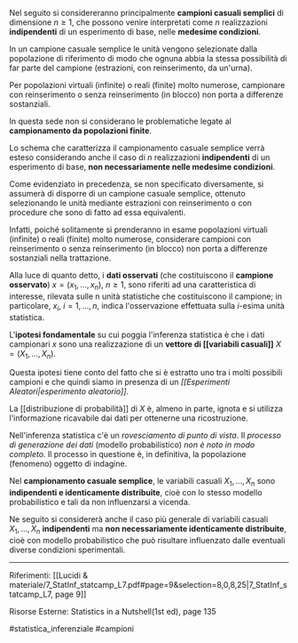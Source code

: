 Nel seguito si considereranno principalmente **campioni casuali semplici** di dimensione $n ≥ 1$, che possono venire interpretati come $n$ realizzazioni **indipendenti** di un esperimento di base, nelle **medesime condizioni**.

In un campione casuale semplice le unità vengono selezionate dalla popolazione di riferimento di modo che ognuna abbia la stessa possibilità di far parte del campione (estrazioni, con reinserimento, da un'urna). 

Per popolazioni virtuali (infinite) o reali (finite) molto numerose, campionare con reinserimento o senza reinserimento (in blocco) non porta a differenze sostanziali. 

In questa sede non si considerano le problematiche legate al **campionamento da popolazioni finite**. 

Lo schema che caratterizza il campionamento casuale semplice verrà esteso considerando anche il caso di $n$ realizzazioni **indipendenti** di un esperimento di base, **non necessariamente nelle medesime condizioni**.

Come evidenziato in precedenza, se non specificato diversamente, si assumerà di disporre di un campione casuale semplice, ottenuto selezionando le unità mediante estrazioni con reinserimento o con procedure che sono di fatto ad essa equivalenti.

Infatti, poiché solitamente si prenderanno in esame popolazioni virtuali (infinite) o reali (finite) molto numerose, considerare campioni con reinserimento o senza reinserimento (in blocco) non porta a differenze sostanziali nella trattazione.

Alla luce di quanto detto, i **dati osservati** (che costituiscono il **campione osservato**) $x = (x_1, . . . , x_n),\ n \ge 1$, sono riferiti ad una caratteristica di interesse, rilevata sulle n unità statistiche che costituiscono il campione; in particolare, $x_i,\ i = 1, . . . , n$, indica l'osservazione effettuata sulla $i$-esima unità statistica. 

L'**ipotesi fondamentale** su cui poggia l'inferenza statistica è che i dati campionari $x$ sono una realizzazione di un **vettore di [[variabili casuali]]** $X = (X_1, . . . , X_n)$.

Questa ipotesi tiene conto del fatto che si è estratto uno tra i molti possibili campioni e che quindi siamo in presenza di un *[[Esperimenti Aleatori|esperimento aleatorio]]*. 

La [[distribuzione di probabilità]] di $X$ è, almeno in parte, ignota e si utilizza l'informazione ricavabile dai dati per ottenerne una ricostruzione. 

Nell'inferenza statistica c'è un *rovesciamento di punto di vista*. Il *processo di generazione dei dati* (modello probabilistico) *non è noto in modo completo*. Il processo in questione è, in definitiva, la popolazione (fenomeno) oggetto di indagine.

Nel **campionamento casuale semplice**, le variabili casuali $X_1, . . . , X_n$ sono **indipendenti e identicamente distribuite**, cioè con lo stesso modello probabilistico e tali da non influenzarsi a vicenda.

Ne seguito si considererà anche il caso più generale di variabili casuali $X_1, . . . , X_n$ **indipendenti** ma **non necessariamente identicamente distribuite**, cioè con modello probabilistico che può risultare influenzato dalle eventuali diverse condizioni sperimentali.

***
Riferimenti:
[[Lucidi & materiale/7_StatInf_statcamp_L7.pdf#page=9&selection=8,0,8,25|7_StatInf_statcamp_L7, page 9]]

Risorse Esterne:
Statistics in a Nutshell(1st ed), page 135

#statistica_inferenziale 
#campioni